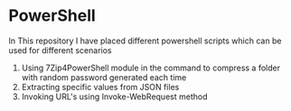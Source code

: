 # PowerShell

In This repository I have placed different powershell scripts which can be used for different scenarios

1. Using 7Zip4PowerShell module in the command to compress a folder with random password generated each time
2. Extracting specific values from JSON files
3. Invoking URL's using Invoke-WebRequest method
